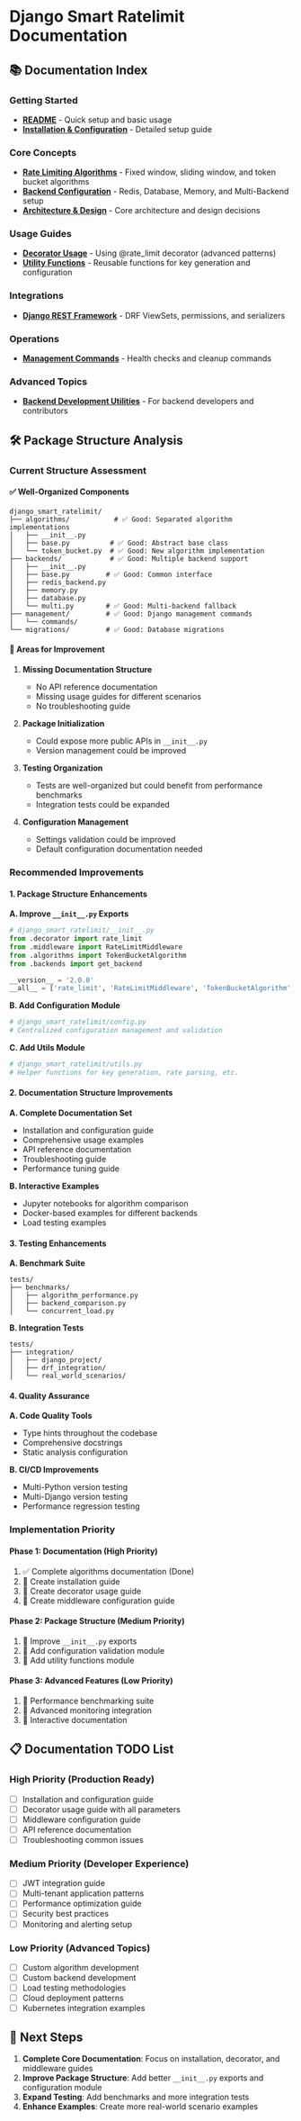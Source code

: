 # Django Smart Ratelimit Documentation

## 📚 Documentation Index

### Getting Started

- **[README](../README.md)** - Quick setup and basic usage
- **[Installation & Configuration](installation.md)** - Detailed setup guide

### Core Concepts

- **[Rate Limiting Algorithms](algorithms.md)** - Fixed window, sliding window, and token bucket algorithms
- **[Backend Configuration](backends.md)** - Redis, Database, Memory, and Multi-Backend setup
- **[Architecture & Design](design.md)** - Core architecture and design decisions

### Usage Guides

- **[Decorator Usage](decorator.md)** - Using @rate_limit decorator (advanced patterns)
- **[Utility Functions](utilities.md)** - Reusable functions for key generation and configuration

### Integrations

- **[Django REST Framework](integrations/drf.md)** - DRF ViewSets, permissions, and serializers

### Operations

- **[Management Commands](management_commands.md)** - Health checks and cleanup commands

### Advanced Topics

- **[Backend Development Utilities](backend_utilities.md)** - For backend developers and contributors

## 🛠️ Package Structure Analysis

### Current Structure Assessment

#### ✅ Well-Organized Components

```
django_smart_ratelimit/
├── algorithms/           # ✅ Good: Separated algorithm implementations
│   ├── __init__.py
│   ├── base.py          # ✅ Good: Abstract base class
│   └── token_bucket.py  # ✅ Good: New algorithm implementation
├── backends/            # ✅ Good: Multiple backend support
│   ├── __init__.py
│   ├── base.py         # ✅ Good: Common interface
│   ├── redis_backend.py
│   ├── memory.py
│   ├── database.py
│   └── multi.py        # ✅ Good: Multi-backend fallback
├── management/         # ✅ Good: Django management commands
│   └── commands/
└── migrations/         # ✅ Good: Database migrations
```

#### 🔧 Areas for Improvement

1. **Missing Documentation Structure**

   - No API reference documentation
   - Missing usage guides for different scenarios
   - No troubleshooting guide

2. **Package Initialization**

   - Could expose more public APIs in `__init__.py`
   - Version management could be improved

3. **Testing Organization**

   - Tests are well-organized but could benefit from performance benchmarks
   - Integration tests could be expanded

4. **Configuration Management**
   - Settings validation could be improved
   - Default configuration documentation needed

### Recommended Improvements

#### 1. Package Structure Enhancements

**A. Improve `__init__.py` Exports**

```python
# django_smart_ratelimit/__init__.py
from .decorator import rate_limit
from .middleware import RateLimitMiddleware
from .algorithms import TokenBucketAlgorithm
from .backends import get_backend

__version__ = '2.0.0'
__all__ = ['rate_limit', 'RateLimitMiddleware', 'TokenBucketAlgorithm', 'get_backend']
```

**B. Add Configuration Module**

```python
# django_smart_ratelimit/config.py
# Centralized configuration management and validation
```

**C. Add Utils Module**

```python
# django_smart_ratelimit/utils.py
# Helper functions for key generation, rate parsing, etc.
```

#### 2. Documentation Structure Improvements

**A. Complete Documentation Set**

- Installation and configuration guide
- Comprehensive usage examples
- API reference documentation
- Troubleshooting guide
- Performance tuning guide

**B. Interactive Examples**

- Jupyter notebooks for algorithm comparison
- Docker-based examples for different backends
- Load testing examples

#### 3. Testing Enhancements

**A. Benchmark Suite**

```
tests/
├── benchmarks/
│   ├── algorithm_performance.py
│   ├── backend_comparison.py
│   └── concurrent_load.py
```

**B. Integration Tests**

```
tests/
├── integration/
│   ├── django_project/
│   ├── drf_integration/
│   └── real_world_scenarios/
```

#### 4. Quality Assurance

**A. Code Quality Tools**

- Type hints throughout the codebase
- Comprehensive docstrings
- Static analysis configuration

**B. CI/CD Improvements**

- Multi-Python version testing
- Multi-Django version testing
- Performance regression testing

### Implementation Priority

#### Phase 1: Documentation (High Priority)

1. ✅ Complete algorithms documentation (Done)
2. 🔄 Create installation guide
3. 🔄 Create decorator usage guide
4. 🔄 Create middleware configuration guide

#### Phase 2: Package Structure (Medium Priority)

1. 🔄 Improve `__init__.py` exports
2. 🔄 Add configuration validation module
3. 🔄 Add utility functions module

#### Phase 3: Advanced Features (Low Priority)

1. 🔄 Performance benchmarking suite
2. 🔄 Advanced monitoring integration
3. 🔄 Interactive documentation

## 📋 Documentation TODO List

### High Priority (Production Ready)

- [ ] Installation and configuration guide
- [ ] Decorator usage guide with all parameters
- [ ] Middleware configuration guide
- [ ] API reference documentation
- [ ] Troubleshooting common issues

### Medium Priority (Developer Experience)

- [ ] JWT integration guide
- [ ] Multi-tenant application patterns
- [ ] Performance optimization guide
- [ ] Security best practices
- [ ] Monitoring and alerting setup

### Low Priority (Advanced Topics)

- [ ] Custom algorithm development
- [ ] Custom backend development
- [ ] Load testing methodologies
- [ ] Cloud deployment patterns
- [ ] Kubernetes integration examples

## 🎯 Next Steps

1. **Complete Core Documentation**: Focus on installation, decorator, and middleware guides
2. **Improve Package Structure**: Add better `__init__.py` exports and configuration module
3. **Expand Testing**: Add benchmarks and more integration tests
4. **Enhance Examples**: Create more real-world scenario examples
